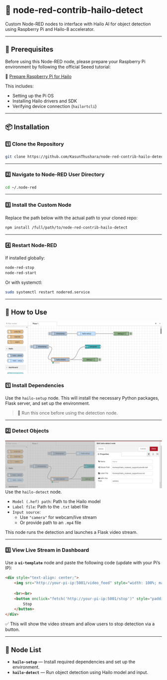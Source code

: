 # 🚀 node-red-contrib-hailo-detect

Custom Node-RED nodes to interface with Hailo AI for object detection using Raspberry Pi and Hailo-8 accelerator.

---

## 🧰 Prerequisites

Before using this Node-RED node, please prepare your Raspberry Pi environment by following the official Seeed tutorial:

🔗 [Prepare Raspberry Pi for Hailo](https://seeed-projects.github.io/Tutorial-of-AI-Kit-with-Raspberry-Pi-From-Zero-to-Hero/docs/Chapter_2-Configuring_the_RaspberryPi_Environment/Introduction_to_Hailo_in_Raspberry_Pi_Environment#installing-hailo-software-on-raspberry-pi-5)

This includes:

- Setting up the Pi OS
- Installing Hailo drivers and SDK
- Verifying device connection (`hailortcli`)

---

## 📦 Installation

### 1️⃣ Clone the Repository

```bash
git clone https://github.com/KasunThushara/node-red-contrib-hailo-detect.git
```

---

### 2️⃣ Navigate to Node-RED User Directory

```bash
cd ~/.node-red
```

---

### 3️⃣ Install the Custom Node

Replace the path below with the actual path to your cloned repo:

```bash
npm install /full/path/to/node-red-contrib-hailo-detect
```

---

### 4️⃣ Restart Node-RED

If installed globally:

```bash
node-red-stop
node-red-start
```

Or with systemctl:

```bash
sudo systemctl restart nodered.service
```

---

## 🧪 How to Use

![Hailo Detection UI](assets/1.PNG)

### 1️⃣ Install Dependencies

Use the `hailo-setup` node. This will install the necessary Python packages, Flask server, and set up the environment.

> 🔁 Run this once before using the detection node.

---

### 2️⃣ Detect Objects

![Hailo Detection UI](assets/2.PNG)
Use the `hailo-detect` node.

- `Model (.hef) path`: Path to the Hailo model
- `Label file`: Path to the `.txt` label file
- `Input source`: 
  - Use `"camera"` for webcam/live stream
  - Or provide path to an `.mp4` file

This node runs the detection and launches a Flask video stream.

---

### 3️⃣ View Live Stream in Dashboard

Use a **`ui-template`** node and paste the following code (update with your Pi’s IP):

```html
<div style="text-align: center;">
    <img src="http://your-pi-ip:5001/video_feed" style="width: 100%; max-width: 100%; height: auto; border: 2px solid #ccc; border-radius: 10px;" />
    
    <br><br>
    <button onclick="fetch('http://your-pi-ip:5001/stop')" style="padding: 10px 20px; font-size: 16px; background-color: #ff4444; color: white; border: none; border-radius: 5px; cursor: pointer;">
        Stop
    </button>
</div>
```

✅ This will show the video stream and allow users to stop detection via a button.

---

## 📁 Node List

- **`hailo-setup`** — Install required dependencies and set up the environment.
- **`hailo-detect`** — Run object detection using Hailo model and input.


